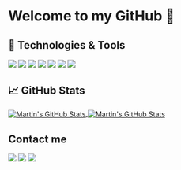 # Welcome to my GitHub 👋

## 🔧 Technologies & Tools
![](https://img.shields.io/badge/Editor-Visual_Studio_Code-informational?style=flat&logo=visual-studio-code&logoColor=white&color=2bbc8a)
![](https://img.shields.io/badge/Machine_Learning-Python-informational?style=flat&logo=python&logoColor=white&color=2bbc8a)
![](https://img.shields.io/badge/Web-React-informational?style=flat&logo=react&logoColor=white&color=2bbc8a)
![](https://img.shields.io/badge/Mobile_App-Flutter-informational?style=flat&logo=flutter&logoColor=white&color=2bbc8a)
![](https://img.shields.io/badge/Databases-MySQL-informational?style=flat&logo=MySQL&logoColor=white&color=2bbc8a)
![](https://img.shields.io/badge/Cloud-Digital_Ocean-informational?style=flat&logo=digitalocean&logoColor=white&color=2bbc8a)
![](https://img.shields.io/badge/Deploy_Server-Heroku-informational?style=flat&logo=heroku&logoColor=white&color=2bbc8a)

## &#x1f4c8; GitHub Stats
<a href="https://github.com/kasettakorn">
<img align="center" src="https://github-readme-stats.vercel.app/api/top-langs/?username=kasettakorn&show_icons=true&line_height=27&count_private=true&title_color=ffffff&text_color=c9cacc&icon_color=2bbc8a&bg_color=1d1f21&" alt="Martin's GitHub Stats" />
</a>
<a href="https://github.com/kasettakorn">
  <img align="center" src="https://github-readme-stats.vercel.app/api?username=kasettakorn&show_icons=true&theme=dracula" alt="Martin's GitHub Stats" />
</a>

## Contact me
![](https://img.shields.io/badge/Ronnakorn_Hompoa-Facebook-informational?style=flat&logo=facebook&logoColor=white&color=2bbc8a)
![](https://img.shields.io/badge/@kasettakorn-Twitter-informational?style=flat&logo=twitter&logoColor=white&color=2bbc8a)
![](https://img.shields.io/badge/kornkung.h-Instagram-informational?style=flat&logo=instagram&logoColor=white&color=2bbc8a)

<!--
**kasettakorn/kasettakorn** is a ✨ _special_ ✨ repository because its `README.md` (this file) appears on your GitHub profile.

Here are some ideas to get you started:

- 🔭 I’m currently working on ...
- 🌱 I’m currently learning ...
- 👯 I’m looking to collaborate on ...
- 🤔 I’m looking for help with ...
- 💬 Ask me about ...
- 📫 How to reach me: ...
- 😄 Pronouns: ...
- ⚡ Fun fact: ...
-->
